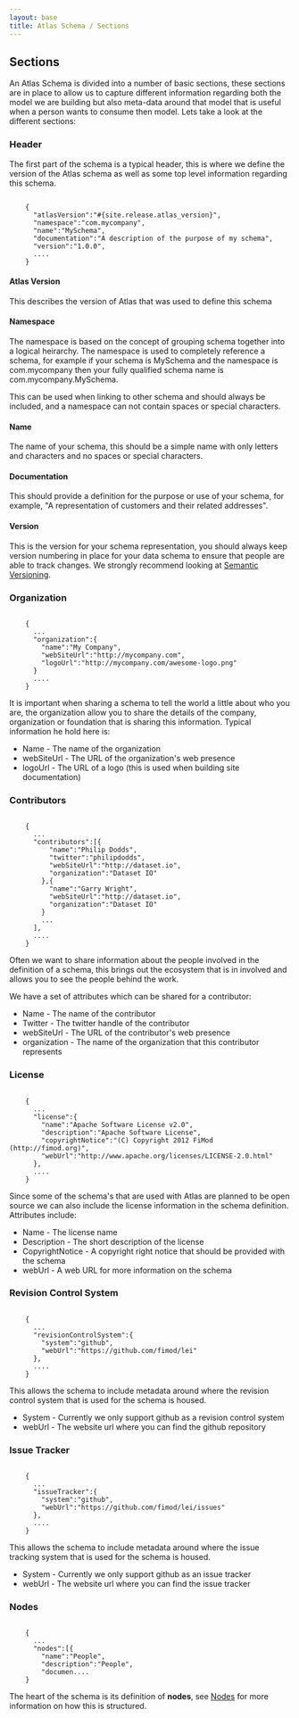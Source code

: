 ```yaml
---
layout: base
title: Atlas Schema / Sections
---
```


## Sections

An Atlas Schema is divided into a number of basic sections,  these sections are in place to allow us to capture different information regarding both the model we are building but also meta-data around that model that is useful when a person wants to consume then model.  Lets take a look at the different sections:

### Header

The first part of the schema is a typical header, this is where we define the version of the Atlas schema as well as some top level information regarding this schema.

<pre><code data-language="javascript">
    {
      "atlasVersion":"#{site.release.atlas_version}",
      "namespace":"com.mycompany",
      "name":"MySchema",
      "documentation":"A description of the purpose of my schema",
      "version":"1.0.0",
      ....
    }
</code></pre>

#### Atlas Version 

This describes the version of Atlas that was used to define this schema

#### Namespace

The namespace is based on the concept of grouping schema together into a logical heirarchy.  The namespace is used to completely reference a schema, for example if your schema is MySchema and the namespace is com.mycompany then your fully qualified schema name is com.mycompany.MySchema.

This can be used when linking to other schema and should always be included, and a namespace can not contain spaces or special characters.

#### Name

The name of your schema,  this should be a simple name with only letters and characters and no spaces or special characters.

#### Documentation

This should provide a definition for the purpose or use of your schema,  for example, "A representation of customers and their related addresses".

#### Version

This is the version for your schema representation,  you should always keep version numbering in place for your data schema to ensure that people are able to track changes.  We strongly recommend looking at [Semantic Versioning](http://semver.org/).

### Organization

<pre><code data-language="javascript">
    {
      ...
      "organization":{
        "name":"My Company",
        "webSiteUrl":"http://mycompany.com",
        "logoUrl":"http://mycompany.com/awesome-logo.png"
      } 
      ....
    }
</code></pre>

It is important when sharing a schema to tell the world a little about who you are,  the organization allow you to share the details of the company, organization or foundation that is sharing this information.  Typical information he hold here is:

* Name - The name of the organization
* webSiteUrl - The URL of the organization's web presence
* logoUrl - The URL of a logo (this is used when building site documentation)

### Contributors

<pre><code data-language="javascript">
    {
      ...
      "contributors":[{
          "name":"Philip Dodds",
          "twitter":"philipdodds",
          "webSiteUrl":"http://dataset.io",
          "organization":"Dataset IO"
        },{
          "name":"Garry Wright",
          "webSiteUrl":"http://dataset.io",
          "organization":"Dataset IO"
        }
        ...
      ],
      ....
    }
</code></pre>

Often we want to share information about the people involved in the definition of a schema,  this brings out the ecosystem that is in involved and allows you to see the people behind the work.

We have a set of attributes which can be shared for a contributor:

* Name - The name of the contributor
* Twitter - The twitter handle of the contributor
* webSiteUrl - The URL of the contributor's web presence
* organization - The name of the organization that this contributor represents

### License

<pre><code data-language="javascript">
    {
      ...
      "license":{
        "name":"Apache Software License v2.0",
        "description":"Apache Software License",
        "copyrightNotice":"(C) Copyright 2012 FiMod (http://fimod.org)",
        "webUrl":"http://www.apache.org/licenses/LICENSE-2.0.html"
      },
      ....
    }
</code></pre>

Since some of the schema's that are used with Atlas are planned to be open source we can also include the license information in the schema definition.  Attributes include:

* Name - The license name
* Description - The short description of the license
* CopyrightNotice - A copyright right notice that should be provided with the schema
* webUrl - A web URL for more information on the schema

### Revision Control System

<pre><code data-language="javascript">
    {
      ...
      "revisionControlSystem":{
        "system":"github",
        "webUrl":"https://github.com/fimod/lei"
      },
      ....
    }
</code></pre>

This allows the schema to include metadata around where the revision control system that is used for the schema is housed.

* System - Currently we only support github as a revision control system
* webUrl - The website url where you can find the github repository

### Issue Tracker

<pre><code data-language="javascript">
    {
      ...
      "issueTracker":{
        "system":"github",
        "webUrl":"https://github.com/fimod/lei/issues"
      },  
      ....
    }
</code></pre>

This allows the schema to include metadata around where the issue tracking system that is used for the schema is housed.


* System - Currently we only support github as an issue tracker
* webUrl - The website url where you can find the issue tracker

### Nodes

<pre><code data-language="javascript">
    {
      ...
      "nodes":[{
        "name":"People",
        "description":"People",
        "documen....
    }
</code></pre>

The heart of the schema is its definition of **nodes**, see [Nodes](nodes.html) for more information on how this is structured.